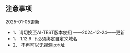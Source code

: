 ## 注意事项
2025-01-05更新
* 1、请切换至AI-TEST版本使用
——2024-12-24——更新
* 1、 1.12.9 下必须绑定自定义域名
* 2、 不再可以无视源ip地址
  
